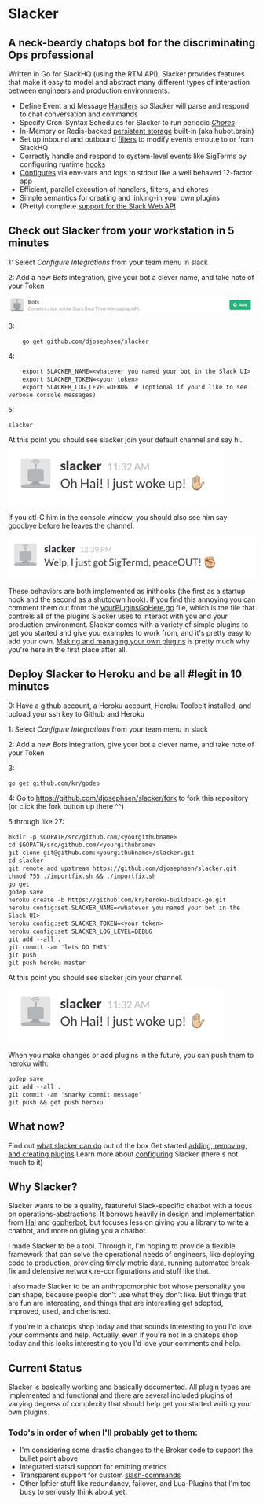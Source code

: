 # Slacker 
## A neck-beardy chatops bot for the discriminating Ops professional

Written in Go for SlackHQ (using the RTM API), Slacker provides features that
make it easy to model and abstract many different types of interaction between
engineers and production environments. 

 * Define Event and Message [Handlers](docs/handlers.md) so Slacker will parse and respond to chat conversation and commands
 * Specify Cron-Syntax Schedules for Slacker to run periodic [*Chores*](docs/chores.md)
 * In-Memory or Redis-backed [persistent storage](docs/brain.md) built-in (aka hubot.brain)
 * Set up inbound and outbound [filters](docs/filters.md) to modify events enroute to or from SlackHQ
 * Correctly handle and respond to system-level events like SigTerms by configuring runtime [hooks](docs/hooks.md)
 * [Configures](docs/config.md) via env-vars and logs to stdout like a well behaved 12-factor app
 * Efficient, parallel execution of handlers, filters, and chores
 * Simple semantics for creating and linking-in your own plugins
 * (Pretty) complete [support for the Slack Web API](docs/api-calls.md)

## Check out Slacker from your workstation in 5 minutes

1: Select *Configure Integrations* from your team menu in slack

2: Add a new *Bots* integration, give your bot a clever name, and take note of your Token

![integration](docs/screenshots/add_bot_integration.png)

3: 
```
	go get github.com/djosephsen/slacker
```

4: 
```
	export SLACKER_NAME=<whatever you named your bot in the Slack UI>
	export SLACKER_TOKEN=<your token>
	export SLACKER_LOG_LEVEL=DEBUG  # (optional if you'd like to see verbose console messages)
```

5: 
```
slacker
```

At this point you should see slacker join your default channel and say hi. 

![hi](docs/screenshots/hi.png)

If you ctl-C him in the console window, you should also see him say goodbye
before he leaves the channel. 

![bye](docs/screenshots/bye.png)

These behaviors are both implemented as inithooks (the first as a startup hook
and the second as a shutdown hook). If you find this annoying you can comment
them out from the [yourPluginsGoHere.go](yourPluginsGoHere.go) file, which is the
file that controls all of the plugins Slacker uses to interact with you and
your production environment.  Slacker comes with a variety of simple plugins to
get you started and give you examples to work from, and it's pretty easy to add
your own. [Making and managing your own plugins](docs/plugins.md) is pretty
much why you're here in the first place after all.

## Deploy Slacker to Heroku and be all #legit in 10 minutes

0: Have a github account, a Heroku account, Heroku Toolbelt installed, and upload your ssh key to Github and Heroku

1: Select *Configure Integrations* from your team menu in slack

2: Add a new *Bots* integration, give your bot a clever name, and take note of your Token

3: 
```
go get github.com/kr/godep
```

4: Go to https://github.com/djosephsen/slacker/fork to fork this repository (or click the fork button up there ^^) 

5 through like 27:  
```
mkdir -p $GOPATH/src/github.com/<yourgithubname>
cd $GOPATH/src/github.com/<yourgithubname>
git clone git@github.com:<yourgithubname>/slacker.git
cd slacker
git remote add upstream https://github.com/djosephsen/slacker.git
chmod 755 ./importfix.sh && ./importfix.sh
go get
godep save
heroku create -b https://github.com/kr/heroku-buildpack-go.git
heroku config:set SLACKER_NAME=<whatever you named your bot in the Slack UI>
heroku config:set SLACKER_TOKEN=<your token>
heroku config:set SLACKER_LOG_LEVEL=DEBUG
git add --all .
git commit -am 'lets DO THIS'
git push
git push heroku master
```

At this point you should see slacker join your channel.

![hi](docs/screenshots/hi.png)

When you make changes or add plugins in the future, you can push them to heroku with: 

```
godep save
git add --all .
git commit -am 'snarky commit message'
git push && get push heroku
```

## What now?
Find out [what slacker can do](docs/builtins.md) out of the box
Get started [adding, removing, and creating plugins](docs/plugins.md)
Learn more about [configuring](docs/configs.md) Slacker (there's not much to it)

## Why Slacker? 

Slacker wants to be a quality, featureful Slack-specific chatbot with a focus
on operations-abstractions. It borrows heavily in design and implementation
from [Hal](https://github.com/danryan/hal) and
[gopherbot](https://github.com/daph/gopherbot), but focuses less on giving you
a library to write a chatbot, and more on giving you a chatbot.

I made Slacker to be a tool. Through it, I'm hoping to provide a flexible
framework that can solve the operational needs of engineers, like deploying
code to production, providing timely metric data, running automated break-fix
and defensive network re-configurations and stuff like that.  

I also made Slacker to be an anthropomorphic bot whose personality you can
shape, because people don't use what they don't like. But things that are fun
are interesting, and things that are interesting get adopted, improved, used,
and cherished.

If you're in a chatops shop today and that sounds interesting to you I'd love
your comments and help. Actually, even if you're not in a chatops shop today
and this looks interesting to you I'd love your comments and help. 

## Current Status

Slacker is basically working and basically documented. All plugin types are
implemented and functional and there are several included plugins of varying
degress of complexity that should help get you started writing your own
plugins. 

### Todo's in order of when I'll probably get to them: 

* I'm considering some drastic changes to the Broker code to support the bullet point above
* Integrated statsd support for emitting metrics
* Transparent support for custom [slash-commands](https://dbgone.slack.com/services/new/slash-commands)
* Other loftier stuff like redundancy, failover, and Lua-Plugins that I'm too
busy to seriously think about yet.

